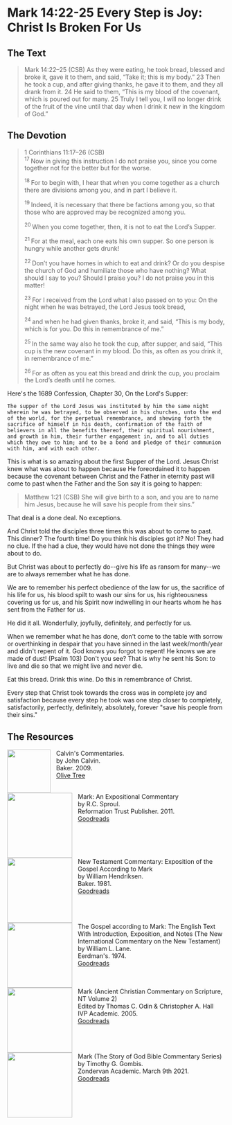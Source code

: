 # Mark 14:22-25 Every Step is Joy: Christ Is Broken For Us

## The Text

>Mark 14:22–25 (CSB)  As they were eating, he took bread, blessed and broke it, gave it to them, and said, “Take it; this is my body.” 23 Then he took a cup, and after giving thanks, he gave it to them, and they all drank from it. 24 He said to them, “This is my blood of the covenant, which is poured out for many. 25 Truly I tell you, I will no longer drink of the fruit of the vine until that day when I drink it new in the kingdom of God.”

## The Devotion

>1 Corinthians 11:17–26 (CSB)  
><sup> 17 </sup> Now in giving this instruction I do not praise you, since you come together not for the better but for the worse. 
>
><sup> 18 </sup> For to begin with, I hear that when you come together as a church there are divisions among you, and in part I believe it. 
>
><sup> 19 </sup> Indeed, it is necessary that there be factions among you, so that those who are approved may be recognized among you. 
>
><sup> 20 </sup> When you come together, then, it is not to eat the Lord’s Supper. 
>
><sup> 21 </sup> For at the meal, each one eats his own supper. So one person is hungry while another gets drunk! 
>
><sup> 22 </sup> Don’t you have homes in which to eat and drink? Or do you despise the church of God and humiliate those who have nothing? What should I say to you? Should I praise you? I do not praise you in this matter! 
>
><sup> 23 </sup> For I received from the Lord what I also passed on to you: On the night when he was betrayed, the Lord Jesus took bread, 
>
><sup> 24 </sup> and when he had given thanks, broke it, and said, “This is my body, which is for you. Do this in remembrance of me.” 
>
><sup> 25 </sup> In the same way also he took the cup, after supper, and said, “This cup is the new covenant in my blood. Do this, as often as you drink it, in remembrance of me.” 
>
><sup> 26 </sup> For as often as you eat this bread and drink the cup, you proclaim the Lord’s death until he comes.

Here's the 1689 Confession, Chapter 30, On the Lord's Supper:

```text
The supper of the Lord Jesus was instituted by him the same night wherein he was betrayed, to be observed in his churches, unto the end of the world, for the perpetual remembrance, and shewing forth the sacrifice of himself in his death, confirmation of the faith of believers in all the benefits thereof, their spiritual nourishment, and growth in him, their further engagement in, and to all duties which they owe to him; and to be a bond and pledge of their communion with him, and with each other.
```

This is what is so amazing about the first Supper of the Lord. Jesus Christ knew what was about to happen because He foreordained it to happen because the covenant between Christ and the Father in eternity past will come to past when the Father and the Son say it is going to happen:

>Matthew 1:21 (CSB) She will give birth to a son, and you are to name him Jesus, because he will save his people from their sins.”

That deal is a done deal. No exceptions.

And Christ told the disciples three times this was about to come to past. This dinner? The fourth time! Do you think his disciples got it? No! They had no clue. If the had a clue, they would have not done the things they were about to do.

But Christ was about to perfectly do--give his life as ransom for many--we are to always remember what he has done.

We are to remember his perfect obedience of the law for us, the sacrifice of his life for us, his blood spilt to wash our sins for us, his righteousness covering us for us, and his Spirit now indwelling in our hearts whom he has sent from the Father for us.

He did it all. Wonderfully, joyfully, definitely, and perfectly for us.

When we remember what he has done, don't come to the table with sorrow or overthinking in despair that you have sinned in the last week/month/year and didn't repent of it. God knows you forgot to repent! He knows we are made of dust! (Psalm 103) Don't you see? That is why he sent his Son: to live and die so that we might live and never die.

Eat this bread. Drink this wine. Do this in remembrance of Christ.

Every step that Christ took towards the cross was in complete joy and satisfaction because every step he took was one step closer to completely, satisfactorily, perfectly, definitely, absolutely, forever "save his people from their sins."

## The Resources

<p style="clear:both;">

<img src="/images/commentary-calvin-set-portrait.jpg" align="left" width="100" style="padding-right: 10px" />Calvin's Commentaries.  
by John Calvin.  
Baker. 2009.  
[Olive Tree](https://www.olivetree.com/store/product.php?productid=17517)

<p style="clear:both;">

<img src="/images/commentary-mark-sproul.jpg" align="left" width="150" style="padding-right: 10px" />Mark: An Expositional Commentary  
by R.C. Sproul.  
Reformation Trust Publisher. 2011.  
[Goodreads](https://www.goodreads.com/book/show/13329901-mark?ac=1&from_search=true&qid=AjPCOwNAXj&rank=1)

<p style="clear:both;">

<img src="/images/commentary-mark-hendriksen.jpg" align="left" width="150" style="padding-right: 10px" />New Testament Commentary: Exposition of the Gospel According to Mark  
by William Hendriksen.  
Baker. 1981.  
[Goodreads](https://www.goodreads.com/book/show/2365098.Mark)

<p style="clear:both;">

<img src="/images/commentary-mark-lane.jpg" align="left" width="150" style="padding-right: 10px" />The Gospel according to Mark: The English Text With Introduction, Exposition, and Notes (The New International Commentary on the New Testament)  
by William L. Lane.  
Eerdman's. 1974.  
[Goodreads](https://www.goodreads.com/book/show/978619.The_Gospel_of_Mark?from_search=true&from_srp=true&qid=UOUMUiJ7z4&rank=2)

<p style="clear:both;">

<img src="/images/commentary-mark-oden.jpg" align="left" width="150" style="padding-right: 10px" />Mark (Ancient Christian Commentary on Scripture, NT Volume 2)  
Edited by Thomas C. Odin & Christopher A. Hall  
IVP Academic. 2005.  
[Goodreads](https://www.goodreads.com/book/show/33015669-mark)

<p style="clear:both;">

<img src="/images/commentary-mark-gombis.jpg" align="left" width="150" style="padding-right: 10px" />Mark (The Story of God Bible Commentary Series)  
by Timothy G. Gombis.   
Zondervan Academic. March 9th 2021.  
[Goodreads](https://www.goodreads.com/book/show/54287613-mark)

<p style="clear:both;">

